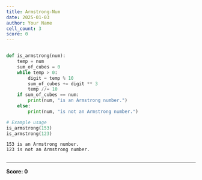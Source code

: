 ```yaml
---
title: Armstrong-Num
date: 2025-01-03
author: Your Name
cell_count: 3
score: 0
---
```


```python

```


```python
def is_armstrong(num):
    temp = num
    sum_of_cubes = 0
    while temp > 0:
        digit = temp % 10
        sum_of_cubes += digit ** 3
        temp //= 10
    if sum_of_cubes == num:
        print(num, "is an Armstrong number.")
    else:
        print(num, "is not an Armstrong number.")

# Example usage
is_armstrong(153)
is_armstrong(123)

```

    153 is an Armstrong number.
    123 is not an Armstrong number.



```python

```


---
**Score: 0**